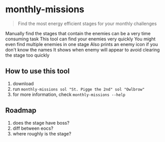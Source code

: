 # monthly-missions

> Find the most energy efficient stages for your monthly challenges

Manually find the stages that contain the enemies can be a very time consuming task
This tool can find your enemies very quickly
You might even find multiple enemies in one stage
Also prints an enemy icon if you don't know the names
It shows when enemy will appear to avoid clearing the stage too quickly

## How to use this tool

1. download 
1. run `monthly-missions sol "St. Pigge the 2nd" sol "Owlbrow"`
1. for more information, check `monthly-missions --help`

## Roadmap

1. does the stage have boss?
1. diff between eocs?
1. where roughly is the stage?
